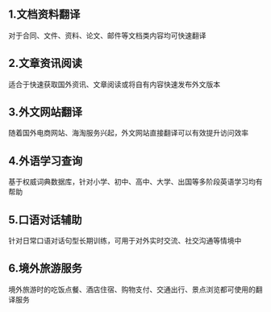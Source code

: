 ## 1.文档资料翻译对于合同、文件、资料、论文、邮件等文档类内容均可快速翻译## 2.文章资讯阅读适合于快速获取国外资讯、文章阅读或将自有内容快速发布外文版本## 3.外文网站翻译随着国外电商网站、海淘服务兴起，外文网站直接翻译可以有效提升访问效率## 4.外语学习查询基于权威词典数据库，针对小学、初中、高中、大学、出国等多阶段英语学习均有帮助## 5.口语对话辅助针对日常口语对话句型长期训练，可用于对外实时交流、社交沟通等情境中## 6.境外旅游服务境外旅游时的吃饭点餐、酒店住宿、购物支付、交通出行、景点浏览都可使用的翻译服务
